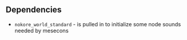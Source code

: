 ## Dependencies

* `nokore_world_standard` - is pulled in to initialize some node sounds needed by mesecons
